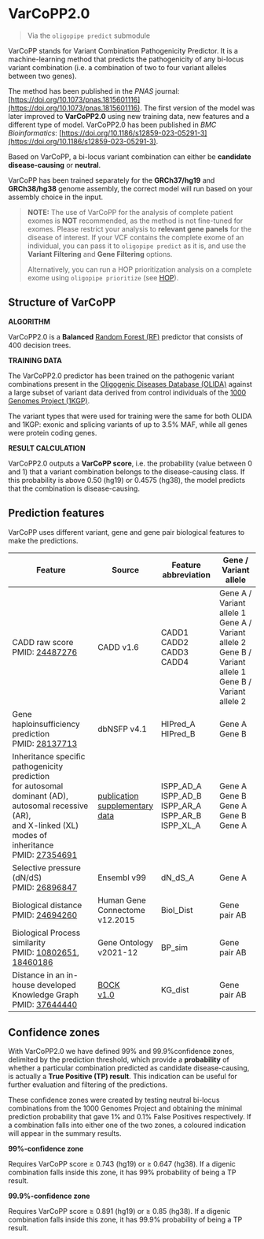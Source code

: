 # VarCoPP2.0
> Via the `oligopipe predict` submodule

VarCoPP stands for Variant Combination Pathogenicity Predictor. It is a machine-learning method that predicts the 
pathogenicity of any bi-locus variant combination (i.e. a combination of two to four variant alleles between two genes).

The method has been published in the _PNAS_ journal: [https://doi.org/10.1073/pnas.1815601116](https://doi.org/10.1073/pnas.1815601116). 
The first version of the model was later improved to **VarCoPP2.0** using new training data, new features and a different type of model.
VarCoPP2.0 has been published in _BMC Bioinformatics_: [https://doi.org/10.1186/s12859-023-05291-3](https://doi.org/10.1186/s12859-023-05291-3). 

Based on VarCoPP, a bi-locus variant combination can either be **candidate disease-causing** or **neutral**.

VarCoPP has been trained separately for the **GRCh37/hg19** and **GRCh38/hg38** genome assembly, the correct model will run based on your assembly choice in the input.

> **NOTE:** The use of VarCoPP for the analysis of complete patient exomes is **NOT** recommended, as the method is not fine-tuned for exomes. 
> Please restrict your analysis to **relevant gene panels** for the disease of interest.
> If your VCF contains the complete exome of an individual, you can pass it to `oligopipe predict` as it is, and use the **Variant Filtering** and **Gene Filtering** options.
>
> Alternatively, you can run a HOP prioritization analysis on a complete exome using `oligopipe prioritize` (see [HOP](hop.md)).

## Structure of VarCoPP

**ALGORITHM**

VarCoPP2.0 is a **Balanced** [Random Forest (RF)](https://en.wikipedia.org/wiki/Random_forest) predictor that consists of 400 decision trees.

**TRAINING DATA**

The VarCoPP2.0 predictor has been trained on the pathogenic variant combinations present in the [Oligogenic Diseases Database (OLIDA)](http://olida.ibsquare.be/) against a large subset of variant data derived from control individuals of the [1000 Genomes Project (1KGP)](http://www.internationalgenome.org/).

The variant types that were used for training were the same for both OLIDA and 1KGP: exonic and splicing variants of up to 3.5% MAF, while all genes were protein coding genes.

**RESULT CALCULATION**

VarCoPP2.0 outputs a **VarCoPP score**, i.e. the probability (value between 0 and 1) that a variant combination belongs to the disease-causing class. If this probability is above 0.50 (hg19) or 0.4575 (hg38), the model predicts that the combination is disease-causing.

## Prediction features

VarCoPP uses different variant, gene and gene pair biological features to make the predictions.

| Feature | Source | Feature abbreviation | Gene / Variant allele |
| --- | --- | --- | --- |
| CADD raw score  <br>PMID: [24487276](https://pubmed.ncbi.nlm.nih.gov/24487276/) | CADD v1.6 | CADD1  <br>CADD2  <br>CADD3  <br>CADD4 | Gene A / Variant allele 1  <br>Gene A / Variant allele 2  <br>Gene B / Variant allele 1  <br>Gene B / Variant allele 2 |
| Gene haploinsufficiency prediction  <br>PMID: [28137713](https://pubmed.ncbi.nlm.nih.gov/28137713/) | dbNSFP v4.1 | HIPred_A  <br>HIPred_B | Gene A  <br>Gene B |
| Inheritance specific pathogenicity prediction  <br>for autosomal dominant (AD),  <br>autosomal recessive (AR),  <br>and X-linked (XL) modes of inheritance  <br>PMID: [27354691](http://pubmed.ncbi.nlm.nih.gov/27354691/) | [publication  <br>supplementary  <br>data](http://pubmed.ncbi.nlm.nih.gov/27354691/) | ISPP\_AD\_A  <br>ISPP\_AD\_B  <br>ISPP\_AR\_A  <br>ISPP\_AR\_B  <br>ISPP\_XL\_A | Gene A  <br>Gene B  <br>Gene A  <br>Gene B  <br>Gene A |
| Selective pressure (dN/dS)  <br>PMID: [26896847](https://pubmed.ncbi.nlm.nih.gov/26896847/) | Ensembl v99 | dN\_dS\_A | Gene A |
| Biological distance  <br>PMID: [24694260](https://pubmed.ncbi.nlm.nih.gov/24694260/) | Human Gene  <br>Connectome  <br>v12.2015 | Biol_Dist | Gene pair AB |
| Biological Process similarity  <br>PMID: [10802651](http://pubmed.ncbi.nlm.nih.gov/10802651/), [18460186](http://pubmed.ncbi.nlm.nih.gov/18460186/) | Gene Ontology  <br>v2021-12 | BP_sim | Gene pair AB |
| Distance in an in-house developed Knowledge Graph  <br>PMID: [37644440](https://pubmed.ncbi.nlm.nih.gov/37644440/) | [BOCK  <br>v1.0](https://doi.org/10.5281/zenodo.7185680) | KG_dist | Gene pair AB |

## Confidence zones

With VarCoPP2.0 we have defined 99% and 99.9%confidence zones, delimited by the prediction threshold, which provide a **probability** of whether a particular combination predicted as candidate disease-causing, is actually a **True Positive (TP) result**. This indication can be useful for further evaluation and filtering of the predictions.

These confidence zones were created by testing neutral bi-locus combinations from the 1000 Genomes Project and obtaining the minimal prediction probability that gave 1% and 0.1% False Positives respectively. If a combination falls into either one of the two zones, a coloured indication will appear in the summary results.

  
**99%-confidence zone**

Requires VarCoPP score ≥ 0.743 (hg19) or ≥ 0.647 (hg38). If a digenic combination falls inside this zone, it has 99% probability of being a TP result.

  
**99.9%-confidence zone**

Requires VarCoPP score ≥ 0.891 (hg19) or ≥ 0.85 (hg38). If a digenic combination falls inside this zone, it has 99.9% probability of being a TP result.

